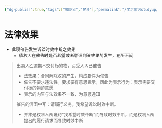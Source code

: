 ```yaml
---
{"dg-publish":true,"tags":["知识点","民法"],"permalink":"/学习笔记studyup/民法总论/债务履行的催告/","dgPassFrontmatter":true,"created":"2024-07-14T19:05:10.864+08:00","updated":"2024-11-14T23:40:42.865+08:00"}
---
```


# 法律效果
- 此项催告发生诉讼时效中断之效果
	- 债权人在催告时是否希望或者意识到该效果的发生，在所不问

>出卖人乙逾期不交付标的物，买受人丙已催告
>- 法效果：合同解除权的产生，构成要件为催告
>- 催告不要求违法性，要求要有意思表示，因此为表示行为：表示需要交付标的物的意愿
>- 表示的内容与法效果不一致，为意思通知
>
>催告的信函中写：请履行义务，我希望诉讼时效中断。
>- 并非是权利人所说的“我希望时效中断”而导致时效中断，而是权利人所提出的履行请求而导致时效中断